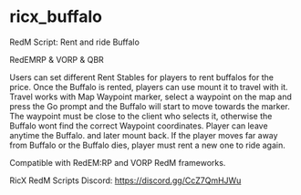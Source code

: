 # ricx_buffalo
RedM Script: Rent and ride Buffalo

RedEMRP & VORP & QBR

Users can set different Rent Stables for players to rent buffalos for the price.
Once the Buffalo is rented, players can use mount it to travel with it. 
Travel works with Map Waypoint marker, select a waypoint on the map and press the Go prompt and the Buffalo will start to move towards the marker. The waypoint must be close to the client who selects it, otherwise the Buffalo wont find the correct Waypoint coordinates.
Player can leave anytime the Buffalo. and later mount back. 
If the player moves far away from Buffalo or the Buffalo dies, player must rent a new one to ride again.

Compatible with RedEM:RP and VORP RedM frameworks.

RicX RedM Scripts Discord: https://discord.gg/CcZ7QmHJWu

